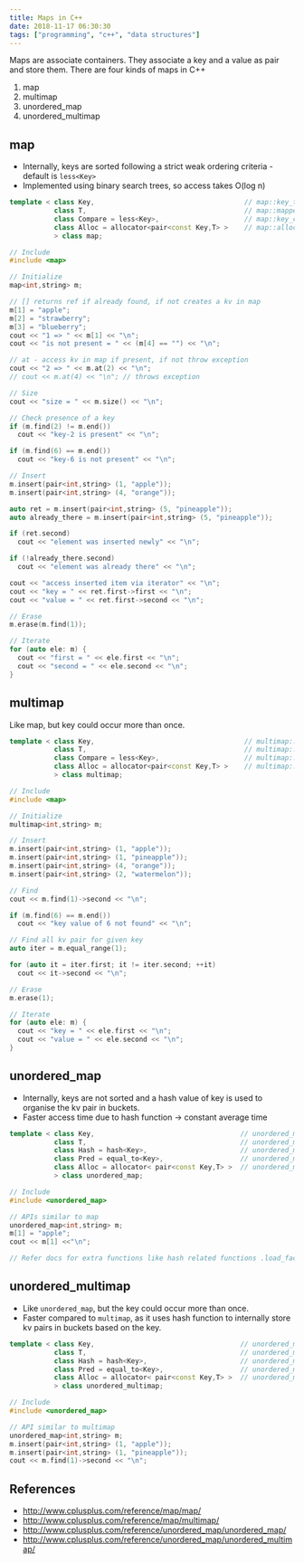 ```yaml
---
title: Maps in C++
date: 2018-11-17 06:30:30
tags: ["programming", "c++", "data structures"]
---
```


Maps are associate containers. They associate a key and a value as pair and store them. There are four kinds of maps in C++

1. map
1. multimap
1. unordered_map
1. unordered_multimap

## map
- Internally, keys are sorted following a strict weak ordering criteria - default is `less<Key>`
- Implemented using binary search trees, so access takes O(log n)

```cpp
template < class Key,                                     // map::key_type
           class T,                                       // map::mapped_type
           class Compare = less<Key>,                     // map::key_compare
           class Alloc = allocator<pair<const Key,T> >    // map::allocator_type
           > class map;
```

```cpp
// Include
#include <map>

// Initialize
map<int,string> m;

// [] returns ref if already found, if not creates a kv in map
m[1] = "apple";
m[2] = "strawberry";
m[3] = "blueberry";
cout << "1 => " << m[1] << "\n";
cout << "is not present = " << (m[4] == "") << "\n";

// at - access kv in map if present, if not throw exception
cout << "2 => " << m.at(2) << "\n";
// cout << m.at(4) << "\n"; // throws exception

// Size
cout << "size = " << m.size() << "\n";

// Check presence of a key
if (m.find(2) != m.end())
  cout << "key-2 is present" << "\n";

if (m.find(6) == m.end())
  cout << "key-6 is not present" << "\n";

// Insert
m.insert(pair<int,string> (1, "apple"));
m.insert(pair<int,string> (4, "orange"));

auto ret = m.insert(pair<int,string> (5, "pineapple"));
auto already_there = m.insert(pair<int,string> (5, "pineapple"));

if (ret.second)
  cout << "element was inserted newly" << "\n";

if (!already_there.second)
  cout << "element was already there" << "\n";

cout << "access inserted item via iterator" << "\n";
cout << "key = " << ret.first->first << "\n";
cout << "value = " << ret.first->second << "\n";

// Erase
m.erase(m.find(1));

// Iterate
for (auto ele: m) {
  cout << "first = " << ele.first << "\n";
  cout << "second = " << ele.second << "\n";
}
```

## multimap
Like map, but key could occur more than once.

```cpp
template < class Key,                                     // multimap::key_type
           class T,                                       // multimap::mapped_type
           class Compare = less<Key>,                     // multimap::key_compare
           class Alloc = allocator<pair<const Key,T> >    // multimap::allocator_type
           > class multimap;
```

```cpp
// Include
#include <map>

// Initialize
multimap<int,string> m;

// Insert
m.insert(pair<int,string> (1, "apple"));
m.insert(pair<int,string> (1, "pineapple"));
m.insert(pair<int,string> (4, "orange"));
m.insert(pair<int,string> (2, "watermelon"));

// Find
cout << m.find(1)->second << "\n";

if (m.find(6) == m.end())
  cout << "key value of 6 not found" << "\n";

// Find all kv pair for given key
auto iter = m.equal_range(1);

for (auto it = iter.first; it != iter.second; ++it)
  cout << it->second << "\n";

// Erase
m.erase(1);

// Iterate
for (auto ele: m) {
  cout << "key = " << ele.first << "\n";
  cout << "value = " << ele.second << "\n";
}
```

## unordered_map
- Internally, keys are not sorted and a hash value of key is used to organise the kv pair in buckets.
- Faster access time due to hash function -> constant average time

```cpp
template < class Key,                                    // unordered_map::key_type
           class T,                                      // unordered_map::mapped_type
           class Hash = hash<Key>,                       // unordered_map::hasher
           class Pred = equal_to<Key>,                   // unordered_map::key_equal
           class Alloc = allocator< pair<const Key,T> >  // unordered_map::allocator_type
           > class unordered_map;
```

```cpp
// Include
#include <unordered_map>

// APIs similar to map
unordered_map<int,string> m;
m[1] = "apple";
cout << m[1] <<"\n";

// Refer docs for extra functions like hash related functions .load_factor()
```

## unordered_multimap
- Like `unordered_map`, but the key could occur more than once.
- Faster compared to `multimap`, as it uses hash function to internally store kv pairs in buckets based on the key.

```cpp
template < class Key,                                    // unordered_multimap::key_type
           class T,                                      // unordered_multimap::mapped_type
           class Hash = hash<Key>,                       // unordered_multimap::hasher
           class Pred = equal_to<Key>,                   // unordered_multimap::key_equal
           class Alloc = allocator< pair<const Key,T> >  // unordered_multimap::allocator_type
           > class unordered_multimap;
```

```cpp
// Include
#include <unordered_map>

// API similar to multimap
unordered_map<int,string> m;
m.insert(pair<int,string> (1, "apple"));
m.insert(pair<int,string> (1, "pineapple"));
cout << m.find(1)->second << "\n";

```

## References
- http://www.cplusplus.com/reference/map/map/
- http://www.cplusplus.com/reference/map/multimap/
- http://www.cplusplus.com/reference/unordered_map/unordered_map/
- http://www.cplusplus.com/reference/unordered_map/unordered_multimap/
